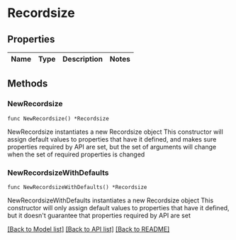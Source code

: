 # Recordsize

## Properties

Name | Type | Description | Notes
------------ | ------------- | ------------- | -------------

## Methods

### NewRecordsize

`func NewRecordsize() *Recordsize`

NewRecordsize instantiates a new Recordsize object
This constructor will assign default values to properties that have it defined,
and makes sure properties required by API are set, but the set of arguments
will change when the set of required properties is changed

### NewRecordsizeWithDefaults

`func NewRecordsizeWithDefaults() *Recordsize`

NewRecordsizeWithDefaults instantiates a new Recordsize object
This constructor will only assign default values to properties that have it defined,
but it doesn't guarantee that properties required by API are set


[[Back to Model list]](../README.md#documentation-for-models) [[Back to API list]](../README.md#documentation-for-api-endpoints) [[Back to README]](../README.md)


